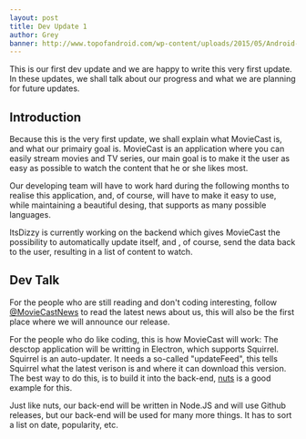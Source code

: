 ```yaml
---
layout: post
title: Dev Update 1
author: Grey
banner: http://www.topofandroid.com/wp-content/uploads/2015/05/Android-L-Material-Design-Wallpapers-5.png
---
```


This is our first dev update and we are happy to write this very first update.
In these updates, we shall talk about our progress and what we are planning for future updates.

## Introduction

Because this is the very first update, we shall explain what MovieCast is, and what our primairy goal is.
MovieCast is an application where you can easily stream movies and TV series,
our main goal is to make it the user as easy as possible to watch the content that he or she likes most.

Our developing team will have to work hard during the following months to realise this application,
and, of course, will have to make it easy to use, while maintaining a beautiful desing, that supports as many possible languages.

ItsDizzy is currently working on the backend which gives MovieCast the possibility to automatically update itself,
and , of course, send the data back to the user, resulting in a list of content to watch.

## Dev Talk

For the people who are still reading and don't coding interesting, follow [@MovieCastNews][twitter-link] to read the latest news about us,
this will also be the first place where we will announce our release.

For the people who do like coding, this is how MovieCast will work:
The desctop application will be writting in Electron, which supports Squirrel. Squirrel is an auto-updater.
It needs a so-called "updateFeed", this tells Squirrel what the latest verison is and where it can download this version.
The best way to do this, is to build it into the back-end, [nuts][nuts-link] is a good example for this.

Just like nuts, our back-end will be written in Node.JS and will use Github releases, but our back-end will be used for many more things.
It has to sort a list on date, popularity, etc.


[twitter-link]: https://twitter.com/MovieCastNews
[nuts-link]: https://github.com/GitbookIO/nuts
